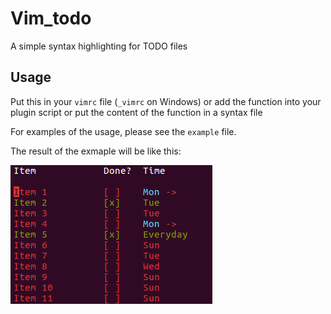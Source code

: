 # Vim_todo
A simple syntax highlighting for TODO files

## Usage
Put this in your `vimrc` file (`_vimrc` on Windows) or
add the function into your plugin script or
put the content of the function in a syntax file

For examples of the usage, please see the `example` file.

The result of the exmaple will be like this:

![image](https://github.com/Irides-Chromium/Vim_todo/blob/master/a.png)
